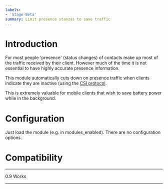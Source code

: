 ```yaml
---
labels:
- 'Stage-Beta'
summary: Limit presence stanzas to save traffic
...
```


Introduction
============

For most people 'presence' (status changes) of contacts make up most of
the traffic received by their client. However much of the time it is not
essential to have highly accurate presence information.

This module automatically cuts down on presence traffic when clients
indicate they are inactive (using the [CSI protocol](mod_csi.md).

This is extremely valuable for mobile clients that wish to save battery
power while in the background.

Configuration
=============

Just load the module (e.g. in modules\_enabled). There are no
configuration options.

Compatibility
=============

  ----- -------
  0.9   Works
  ----- -------
